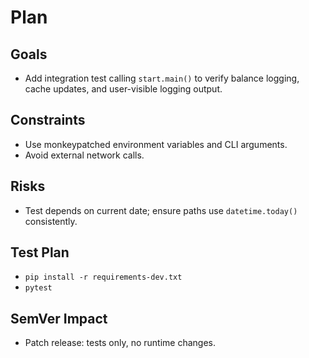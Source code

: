 # Plan

## Goals
- Add integration test calling `start.main()` to verify balance logging, cache updates, and user-visible logging output.

## Constraints
- Use monkeypatched environment variables and CLI arguments.
- Avoid external network calls.

## Risks
- Test depends on current date; ensure paths use `datetime.today()` consistently.

## Test Plan
- `pip install -r requirements-dev.txt`
- `pytest`

## SemVer Impact
- Patch release: tests only, no runtime changes.
